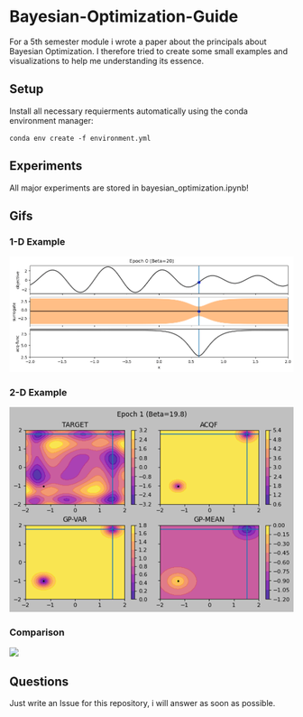 # Bayesian-Optimization-Guide
For a 5th semester module i wrote a paper about the principals about Bayesian Optimization. I therefore tried to create some small examples and visualizations to help me understanding its essence.

## Setup
Install all necessary requierments automatically using the conda environment manager:
```
conda env create -f environment.yml
```

## Experiments
All major experiments are stored in bayesian_optimization.ipynb!

## Gifs

### 1-D Example
![](./gifs/1d_bayes_opt_demo.gif)

### 2-D Example
![](./gifs/2d_bayes_opt_demo.gif)

### Comparison
![](./images/comparison.png)

## Questions
Just write an Issue for this repository, i will answer as soon as possible.